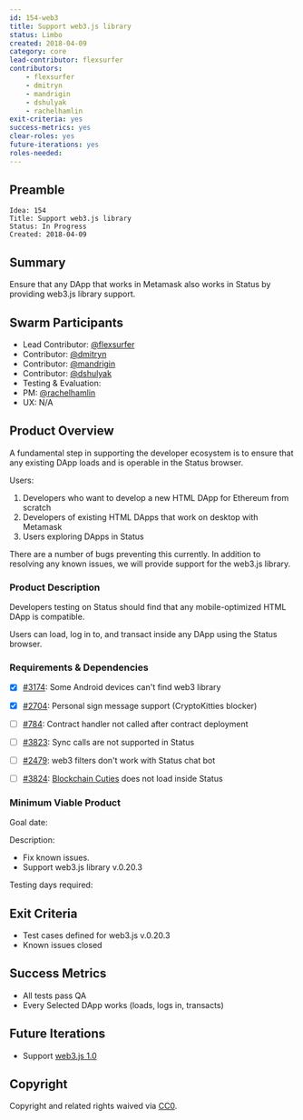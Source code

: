 ```yaml
---
id: 154-web3
title: Support web3.js library
status: Limbo
created: 2018-04-09
category: core
lead-contributor: flexsurfer
contributors:
    - flexsurfer
    - dmitryn
    - mandrigin
    - dshulyak
    - rachelhamlin
exit-criteria: yes
success-metrics: yes
clear-roles: yes
future-iterations: yes
roles-needed:
---
```


## Preamble

    Idea: 154
    Title: Support web3.js library
    Status: In Progress
    Created: 2018-04-09
    
## Summary
Ensure that any DApp that works in Metamask also works in Status by providing web3.js library support.

## Swarm Participants
- Lead Contributor: [@flexsurfer](https://github.com/flexsurfer)
- Contributor: [@dmitryn](https://github.com/dmitryn)
- Contributor: [@mandrigin](https://github.com/mandrigin)
- Contributor: [@dshulyak](https://github.com/dshulyak)
- Testing & Evaluation: 
- PM: [@rachelhamlin](https://github.com/rachelhamlin)
- UX: N/A

## Product Overview

A fundamental step in supporting the developer ecosystem is to ensure that any existing DApp loads and is operable in the Status browser.

Users:
1. Developers who want to develop a new HTML DApp for Ethereum from scratch
2. Developers of existing HTML DApps that work on desktop with Metamask
3. Users exploring DApps in Status

There are a number of bugs preventing this currently. In addition to resolving any known issues, we will provide support for the web3.js library.

### Product Description

Developers testing on Status should find that any mobile-optimized HTML DApp is compatible.

Users can load, log in to, and transact inside any DApp using the Status browser.

### Requirements & Dependencies

- [X] [#3174](https://github.com/status-im/status-react/issues/3174): Some Android devices can't find web3 library

- [X] [#2704](https://github.com/status-im/status-react/issues/2704): Personal sign message support (CryptoKitties blocker)

- [ ] [#784](https://github.com/status-im/status-go/issues/784): Contract handler not called after contract deployment

- [ ] [#3823](https://github.com/status-im/status-react/issues/3823): Sync calls are not supported in Status 

- [ ] [#2479](https://github.com/status-im/status-react/issues/2479): web3 filters don't work with Status chat bot

- [ ] [#3824](https://github.com/status-im/status-react/issues/3824): [Blockchain Cuties](https://blockchaincuties.co ) does not load inside Status

### Minimum Viable Product

Goal date: 

Description:
- Fix known issues. 
- Support web3.js library v.0.20.3

Testing days required:

## Exit Criteria
- Test cases defined for web3.js v.0.20.3
- Known issues closed

## Success Metrics
- All tests pass QA
- Every Selected DApp works (loads, logs in, transacts)

## Future Iterations
- Support [web3.js 1.0](https://web3js.readthedocs.io/en/1.0/)

## Copyright

Copyright and related rights waived via [CC0](https://creativecommons.org/publicdomain/zero/1.0/).

